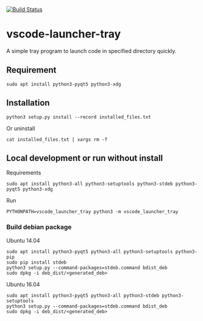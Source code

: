 [![Build Status](https://travis-ci.org/elleryq/vscode-launcher-tray.svg?branch=master)](https://travis-ci.org/elleryq/vscode-launcher-tray)

# vscode-launcher-tray

A simple tray program to launch code in specified directory quickly.

## Requirement

```
sudo apt install python3-pyqt5 python3-xdg
```

## Installation

```
python3 setup.py install --record installed_files.txt
```

Or uninstall
```
cat installed_files.txt | xargs rm -f
```

## Local development or run without install

Requirements
```
sudo apt install python3-all python3-setuptools python3-stdeb python3-pyqt5 python3-xdg
```

Run
```
PYTHONPATH=vscode_launcher_tray python3 -m vscode_launcher_tray
```

### Build debian package

Ubuntu 14.04
```
sudo apt install python3-pyqt5 python3-all python3-setuptools python3-pip
sudo pip install stdeb
python3 setup.py --command-packages=stdeb.command bdist_deb
sudo dpkg -i deb_dist/<generated_deb>
```

Ubuntu 16.04
```
sudo apt install python3-pyqt5 python3-all python3-stdeb python3-setuptools
python3 setup.py --command-packages=stdeb.command bdist_deb
sudo dpkg -i deb_dist/<generated_deb>
```
